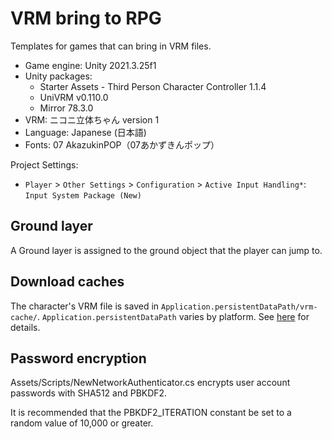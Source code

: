 # VRM bring to RPG

Templates for games that can bring in VRM files.

- Game engine: Unity 2021.3.25f1
- Unity packages:
  - Starter Assets - Third Person Character Controller 1.1.4
  - UniVRM v0.110.0
  - Mirror 78.3.0
- VRM: ニコニ立体ちゃん version 1
- Language: Japanese (日本語)
- Fonts: 07 AkazukinPOP（07あかずきんポップ）

Project Settings:

- `Player` > `Other Settings` > `Configuration` > `Active Input Handling*`: `Input System Package (New)`

## Ground layer

A Ground layer is assigned to the ground object that the player can jump to.

## Download caches

The character's VRM file is saved in `Application.persistentDataPath/vrm-cache/`.
`Application.persistentDataPath` varies by platform. See [here](https://docs.unity3d.com/ja/2021.3/ScriptReference/Application-persistentDataPath.html) for details.

## Password encryption

Assets/Scripts/NewNetworkAuthenticator.cs encrypts user account passwords with SHA512 and PBKDF2.

It is recommended that the PBKDF2_ITERATION constant be set to a random value of 10,000 or greater.
